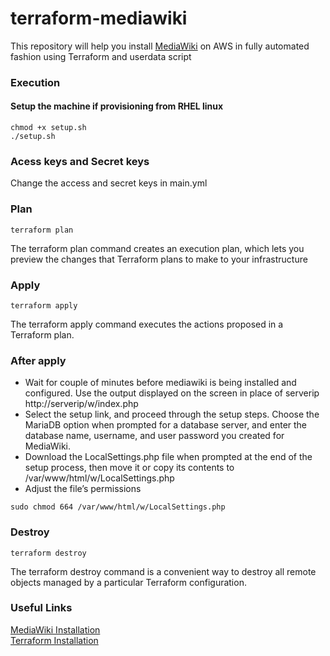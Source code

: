 # terraform-mediawiki

This repository will help you install [MediaWiki](https://www.mediawiki.org/wiki/Manual:Running_MediaWiki_on_Red_Hat_Linux) on AWS in fully automated fashion using Terraform and userdata script

### Execution

#### Setup the machine if provisioning from RHEL linux

```
chmod +x setup.sh
./setup.sh
```
### Acess keys and Secret keys

Change the access and secret keys in main.yml

### Plan

```
terraform plan
```

The terraform plan command creates an execution plan, which lets you preview the changes that Terraform plans to make to your infrastructure

### Apply

```
terraform apply
```

The terraform apply command executes the actions proposed in a Terraform plan.

### After apply

* Wait for couple of minutes before mediawiki is being installed and configured. Use the output displayed on the screen in place of serverip http://serverip/w/index.php
* Select the setup link, and proceed through the setup steps. Choose the MariaDB option when prompted for a database server, and enter the database name, username, and user password you created for MediaWiki.
* Download the LocalSettings.php file when prompted at the end of the setup process, then move it or copy its contents to /var/www/html/w/LocalSettings.php
* Adjust the file’s permissions

```
sudo chmod 664 /var/www/html/w/LocalSettings.php
```
  

### Destroy

```
terraform destroy
```

The terraform destroy command is a convenient way to destroy all remote objects managed by a particular Terraform configuration.

### Useful Links

[MediaWiki Installation](https://www.mediawiki.org/wiki/Manual:Running_MediaWiki_on_Red_Hat_Linux) <br />
[Terraform Installation](https://learn.hashicorp.com/tutorials/terraform/install-cli)
